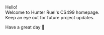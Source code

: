 Hello!<br/>
Welcome to Hunter Ruel's CS499 homepage.<br/>
Keep an eye out for future project updates.<br/>

Have a great day 🦖
